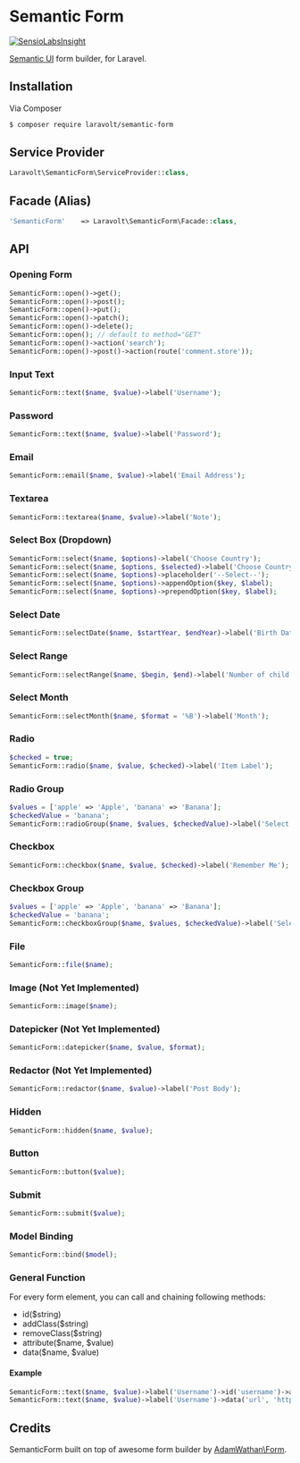 # Semantic Form
[![SensioLabsInsight](https://insight.sensiolabs.com/projects/7378998a-4d74-43aa-841a-d85b74579734/big.png)](https://insight.sensiolabs.com/projects/7378998a-4d74-43aa-841a-d85b74579734)

[Semantic UI](http://semantic-ui.com/) form builder, for Laravel.

## Installation

Via Composer

``` bash
$ composer require laravolt/semantic-form
```

## Service Provider
``` php
Laravolt\SemanticForm\ServiceProvider::class,
```

## Facade (Alias)
``` php
'SemanticForm'    => Laravolt\SemanticForm\Facade::class,
```

## API

### Opening Form
``` php
SemanticForm::open()->get();
SemanticForm::open()->post();
SemanticForm::open()->put();
SemanticForm::open()->patch();
SemanticForm::open()->delete();
SemanticForm::open(); // default to method="GET"
SemanticForm::open()->action('search');
SemanticForm::open()->post()->action(route('comment.store'));

```

### Input Text
``` php
SemanticForm::text($name, $value)->label('Username');
```

### Password
``` php
SemanticForm::text($name, $value)->label('Password');
```

### Email
``` php
SemanticForm::email($name, $value)->label('Email Address');
```
### Textarea
``` php
SemanticForm::textarea($name, $value)->label('Note');
```

### Select Box (Dropdown)
``` php
SemanticForm::select($name, $options)->label('Choose Country');
SemanticForm::select($name, $options, $selected)->label('Choose Country');
SemanticForm::select($name, $options)->placeholder('--Select--');
SemanticForm::select($name, $options)->appendOption($key, $label);
SemanticForm::select($name, $options)->prependOption($key, $label);
```

### Select Date
``` php
SemanticForm::selectDate($name, $startYear, $endYear)->label('Birth Date');
```

### Select Range
``` php
SemanticForm::selectRange($name, $begin, $end)->label('Number of child');
```

### Select Month
``` php
SemanticForm::selectMonth($name, $format = '%B')->label('Month');
```

### Radio
``` php
$checked = true;
SemanticForm::radio($name, $value, $checked)->label('Item Label');
```

### Radio Group
``` php
$values = ['apple' => 'Apple', 'banana' => 'Banana'];
$checkedValue = 'banana';
SemanticForm::radioGroup($name, $values, $checkedValue)->label('Select Fruit');
```

### Checkbox
``` php
SemanticForm::checkbox($name, $value, $checked)->label('Remember Me');
```

### Checkbox Group
``` php
$values = ['apple' => 'Apple', 'banana' => 'Banana'];
$checkedValue = 'banana';
SemanticForm::checkboxGroup($name, $values, $checkedValue)->label('Select Fruit');
```

### File
``` php
SemanticForm::file($name);
```

### Image (Not Yet Implemented)
``` php
SemanticForm::image($name);
```

### Datepicker (Not Yet Implemented)
``` php
SemanticForm::datepicker($name, $value, $format);
```

### Redactor (Not Yet Implemented)
``` php
SemanticForm::redactor($name, $value)->label('Post Body');
```

### Hidden
``` php
SemanticForm::hidden($name, $value);
```

### Button
``` php
SemanticForm::button($value);
```

### Submit
``` php
SemanticForm::submit($value);
```

### Model Binding
``` php
SemanticForm::bind($model);
```

### General Function
For every form element, you can call and chaining following methods:

* id($string)
* addClass($string)
* removeClass($string)
* attribute($name, $value)
* data($name, $value)

#### Example
``` php
SemanticForm::text($name, $value)->label('Username')->id('username')->addClass('foo');
SemanticForm::text($name, $value)->label('Username')->data('url', 'http://id-laravel.com');
```

## Credits
SemanticForm built on top of awesome form builder by [AdamWathan\Form](https://github.com/adamwathan/form).

